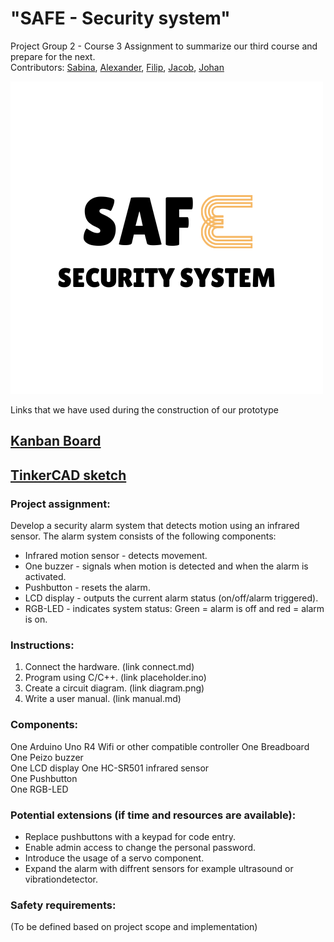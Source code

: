 # "SAFE - Security system"   
Project Group 2 - Course 3
Assignment to summarize our third course and prepare for the next.  
Contributors: [Sabina](https://github.com/binasime), [Alexander](https://github.com/alexanderchasacademy), [Filip](https://github.com/Filipanderssondev),  [Jacob](https://github.com/jalis00), [Johan](https://github.com/bubba-94)  

![SAFE Security system](https://github.com/Filipanderssondev/course3_projectgroup2_security_system/blob/main/SAF.png)  

Links that we have used during the construction of our prototype
## [Kanban Board](https://github.com/users/Filipanderssondev/projects/6)

## [TinkerCAD sketch](https://www.tinkercad.com/things/5uBEkDFoMVf/editel?returnTo=%2Fdashboard%2Fcollections%2FlpoVdsgYDhd%2Fcircuits&sharecode=g7MacNAFKvwASCkBhs4NBxaIz7i4_q1bs9MvRA8sCxU)   

### Project assignment:  
Develop a security alarm system that detects motion using an infrared sensor. The alarm system consists of the following components:   
* Infrared motion sensor - detects movement.  
* One buzzer - signals when motion is detected and when the alarm is activated.
* Pushbutton - resets the alarm.    
* LCD display - outputs the current alarm status (on/off/alarm triggered).
* RGB-LED - indicates system status: Green = alarm is off and red = alarm is on.

### Instructions:
1. Connect the hardware. (link connect.md)
2. Program using C/C++. (link placeholder.ino)
3. Create a circuit diagram. (link diagram.png)
4. Write a user manual. (link manual.md)

### Components: 
One Arduino Uno R4 Wifi or other compatible controller
One Breadboard 
One Peizo buzzer    
One LCD display
One HC-SR501 infrared sensor  
One Pushbutton  
One RGB-LED  

### Potential extensions (if time and resources are available):  

* Replace pushbuttons with a keypad for code entry.  
* Enable admin access to change the personal password.  
* Introduce the usage of a servo component.  
* Expand the alarm with diffrent sensors for example ultrasound or vibrationdetector.  

### Safety requirements:  
(To be defined based on project scope and implementation)
